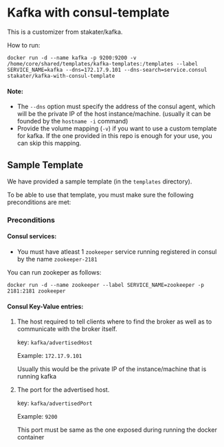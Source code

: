 # Kafka with consul-template

This is a customizer from stakater/kafka.

How to run:

```
docker run -d --name kafka -p 9200:9200 -v /home/core/shared/templates/kafka-templates:/templates --label SERVICE_NAME=kafka --dns=172.17.9.101 --dns-search=service.consul stakater/kafka-with-consul-template
```

#### Note:
* The `--dns` option must specify the address of the consul agent, which will be the private IP of the host instance/machine. (usually it can be founded by the `hostname -i` command)
* Provide the volume mapping (`-v`) if you want to use a custom template for kafka. If the one provided in this repo is enough for your use, you can skip this mapping. 


## Sample Template
We have provided a sample template (in the `templates` directory).

To be able to use that template, you must make sure the following preconditions are met:

### Preconditions

#### Consul services:
* You must have atleast 1 `zookeeper` service running registered in consul by the name `zookeeper-2181`

You can run zookeper as follows:
```
docker run -d --name zookeeper --label SERVICE_NAME=zookeeper -p 2181:2181 zookeeper
```
#### Consul Key-Value entries:
1. The host required to tell clients where to find the broker as well as to communicate with the broker itself.

    key: `kafka/advertisedHost`

    Example: `172.17.9.101`

    Usually this would be the private IP of the instance/machine that is running kafka

2. The port for the advertised host.

    key: `kafka/advertisedPort`

    Example: `9200`

    This port must be same as the one exposed during running the docker container
